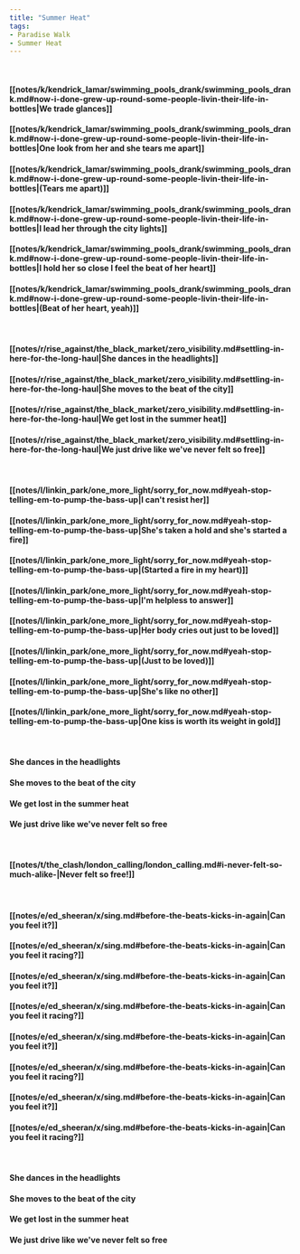 ```yaml
---
title: "Summer Heat"
tags:
- Paradise Walk
- Summer Heat
---
```

&nbsp;
#### [[notes/k/kendrick_lamar/swimming_pools_drank/swimming_pools_drank.md#now-i-done-grew-up-round-some-people-livin-their-life-in-bottles|We trade glances]]
#### [[notes/k/kendrick_lamar/swimming_pools_drank/swimming_pools_drank.md#now-i-done-grew-up-round-some-people-livin-their-life-in-bottles|One look from her and she tears me apart]]
#### [[notes/k/kendrick_lamar/swimming_pools_drank/swimming_pools_drank.md#now-i-done-grew-up-round-some-people-livin-their-life-in-bottles|(Tears me apart)]]
#### [[notes/k/kendrick_lamar/swimming_pools_drank/swimming_pools_drank.md#now-i-done-grew-up-round-some-people-livin-their-life-in-bottles|I lead her through the city lights]]
#### [[notes/k/kendrick_lamar/swimming_pools_drank/swimming_pools_drank.md#now-i-done-grew-up-round-some-people-livin-their-life-in-bottles|I hold her so close I feel the beat of her heart]]
#### [[notes/k/kendrick_lamar/swimming_pools_drank/swimming_pools_drank.md#now-i-done-grew-up-round-some-people-livin-their-life-in-bottles|(Beat of her heart, yeah)]]
&nbsp;
#### [[notes/r/rise_against/the_black_market/zero_visibility.md#settling-in-here-for-the-long-haul|She dances in the headlights]]
#### [[notes/r/rise_against/the_black_market/zero_visibility.md#settling-in-here-for-the-long-haul|She moves to the beat of the city]]
#### [[notes/r/rise_against/the_black_market/zero_visibility.md#settling-in-here-for-the-long-haul|We get lost in the summer heat]]
#### [[notes/r/rise_against/the_black_market/zero_visibility.md#settling-in-here-for-the-long-haul|We just drive like we've never felt so free]]
&nbsp;
#### [[notes/l/linkin_park/one_more_light/sorry_for_now.md#yeah-stop-telling-em-to-pump-the-bass-up|I can't resist her]]
#### [[notes/l/linkin_park/one_more_light/sorry_for_now.md#yeah-stop-telling-em-to-pump-the-bass-up|She's taken a hold and she's started a fire]]
#### [[notes/l/linkin_park/one_more_light/sorry_for_now.md#yeah-stop-telling-em-to-pump-the-bass-up|(Started a fire  in my heart)]]
#### [[notes/l/linkin_park/one_more_light/sorry_for_now.md#yeah-stop-telling-em-to-pump-the-bass-up|I'm helpless to answer]]
#### [[notes/l/linkin_park/one_more_light/sorry_for_now.md#yeah-stop-telling-em-to-pump-the-bass-up|Her body cries out just to be loved]]
#### [[notes/l/linkin_park/one_more_light/sorry_for_now.md#yeah-stop-telling-em-to-pump-the-bass-up|(Just to be loved)]]
#### [[notes/l/linkin_park/one_more_light/sorry_for_now.md#yeah-stop-telling-em-to-pump-the-bass-up|She's like no other]]
#### [[notes/l/linkin_park/one_more_light/sorry_for_now.md#yeah-stop-telling-em-to-pump-the-bass-up|One kiss is worth its weight in gold]]
&nbsp;
#### She dances in the headlights
#### She moves to the beat of the city
#### We get lost in the summer heat
#### We just drive like we've never felt so free
&nbsp;
#### [[notes/t/the_clash/london_calling/london_calling.md#i-never-felt-so-much-alike-|Never felt so free!]]
&nbsp;
#### [[notes/e/ed_sheeran/x/sing.md#before-the-beats-kicks-in-again|Can you feel it?]]
#### [[notes/e/ed_sheeran/x/sing.md#before-the-beats-kicks-in-again|Can you feel it racing?]]
#### [[notes/e/ed_sheeran/x/sing.md#before-the-beats-kicks-in-again|Can you feel it?]]
#### [[notes/e/ed_sheeran/x/sing.md#before-the-beats-kicks-in-again|Can you feel it racing?]]
#### [[notes/e/ed_sheeran/x/sing.md#before-the-beats-kicks-in-again|Can you feel it?]]
#### [[notes/e/ed_sheeran/x/sing.md#before-the-beats-kicks-in-again|Can you feel it racing?]]
#### [[notes/e/ed_sheeran/x/sing.md#before-the-beats-kicks-in-again|Can you feel it?]]
#### [[notes/e/ed_sheeran/x/sing.md#before-the-beats-kicks-in-again|Can you feel it racing?]]
&nbsp;
#### She dances in the headlights
#### She moves to the beat of the city
#### We get lost in the summer heat
#### We just drive like we've never felt so free
